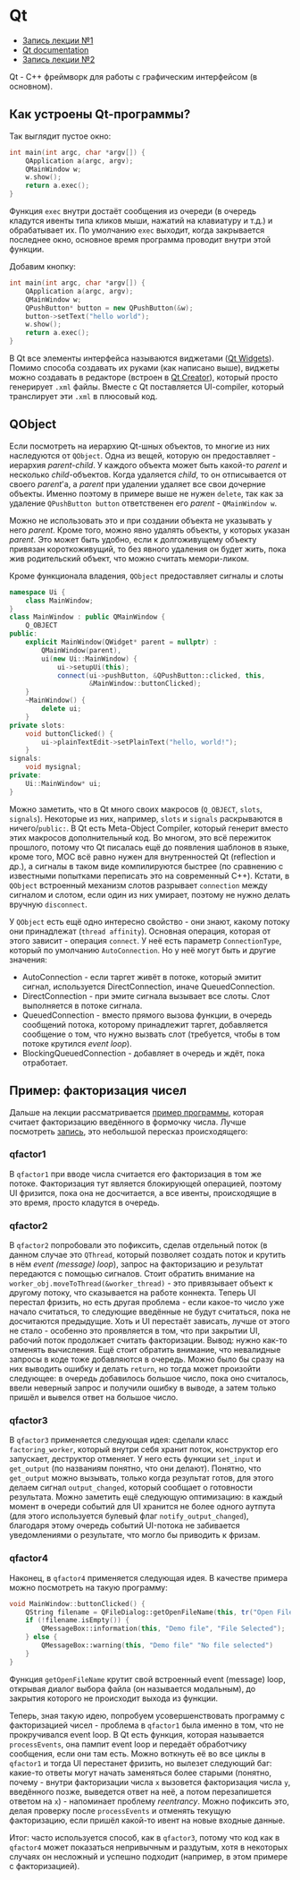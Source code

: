 # Qt

- [Запись лекции №1](https://www.youtube.com/watch?v=91tudrUjP-4) 
- [Qt documentation](https://doc.qt.io/)
- [Запись лекции №2](https://www.youtube.com/watch?v=K79JvMSXNdM) 

Qt - C++ фреймворк для работы с графическим интерфейсом (в основном).

## Как устроены Qt-программы?

Так выглядит пустое окно:

```c++
int main(int argc, char *argv[]) {
    QApplication a(argc, argv);
    QMainWindow w;
    w.show();
    return a.exec();
}
```

Функция `exec` внутри достаёт сообщения из очереди (в очередь кладутся ивенты типа кликов мыши, нажатий на клавиатуру и т.д.) и обрабатывает их. По умолчанию `exec` выходит, когда закрывается последнее окно, основное время программа проводит внутри этой функции.

Добавим кнопку:

```c++
int main(int argc, char *argv[]) {
    QApplication a(argc, argv);
    QMainWindow w;
    QPushButton* button = new QPushButton(&w);
    button->setText("hello world");
    w.show();
    return a.exec();
}
```

В Qt все элементы интерфейса называются виджетами ([Qt Widgets](https://doc.qt.io/qt-5/qtwidgets-index.html)). Помимо способа создавать их руками (как написано выше), виджеты можно создавать в редакторе (встроен в [Qt Creator](https://www.qt.io/product/development-tools)), который просто генерирует `.xml` файлы. Вместе с Qt поставляется UI-compiler, который транслирует эти `.xml` в плюсовый код.

## QObject

Если посмотреть на иерархию Qt-шных объектов, то многие из них наследуются от `QObject`. Одна из вещей, которую он предоставляет - иерархия *parent-child*. У каждого объекта может быть какой-то *parent* и несколько *child*-объектов. Когда удаляется *child*, то он отписывается от своего *parent*'a, а *parent* при удалении удаляет все свои дочерние объекты. Именно поэтому в примере выше не нужен `delete`, так как за удаление `QPushButton button` ответственен его *parent* - `QMainWindow w`.

Можно не использовать это и при создании объекта не указывать у него *parent*. Кроме того, можно явно удалять объекты, у которых указан *parent*. Это может быть удобно, если к долгоживущему объекту привязан короткоживущий, то без явного удаления он будет жить, пока жив родительский объект, что можно считать мемори-ликом.

Кроме функционала владения, `QObject` предоставляет сигналы и слоты 

```c++
namespace Ui {
    class MainWindow;
}
class MainWindow : public QMainWindow {
	Q_OBJECT
public:
    explicit MainWindow(QWidget* parent = nullptr) :
    	QMainWindow(parent),
    	ui(new Ui::MainWindow) {
            ui->setupUi(this);
            connect(ui->pushButton, &QPushButton::clicked, this, 	
                    &MainWindow::buttonClicked);
    }
    ~MainWindow() {
        delete ui;
    }
private slots:
    void buttonClicked() {
        ui->plainTextEdit->setPlainText("hello, world!");
    }
signals:
    void mysignal;
private:
    Ui::MainWindow* ui;
}
```

Можно заметить, что в Qt много своих макросов (`Q_OBJECT`, `slots`, `signals`). Некоторые из них, например, `slots` и `signals` раскрываются в ничего/`public:`. В Qt есть Meta-Object Compiler, который генерит вместо этих макросов дополнительный код. Во многом, это всё пережиток прошлого, потому что Qt писалась ещё до появления шаблонов в языке, кроме того, MOC всё равно нужен для внутренностей Qt (reflection и др.), а сигналы в таком виде компилируются быстрее (по сравнению с известными попытками переписать это на современный C++). Кстати, в `QObject` встроенный механизм слотов разрывает `connection` между сигналом и слотом, если один из них умирает, поэтому не нужно делать вручную `disconnect`.

У `QObject` есть ещё одно интересно свойство - они знают, какому потоку они принадлежат (`thread affinity`). Основная операция, которая от этого зависит - операция `connect`. У неё есть параметр `ConnectionType`, который по умолчанию `AutoConnection`. Но у неё могут быть и другие значения:

- AutoConnection - если таргет живёт в потоке, который эмитит сигнал, используется DirectConnection, иначе QueuedConnection.
- DirectConnection - при эмите сигнала вызывает все слоты. Слот выполняется в потоке сигнала.
- QueuedConnection - вместо прямого вызова функции, в очередь сообщений потока, которому принадлежит таргет, добавляется сообщение о том, что нужно вызвать слот (требуется, чтобы в том потоке крутился *event loop*).
- BlockingQueuedConnection - добавляет в очередь и ждёт, пока отработает.

## Пример: факторизация чисел

Дальше на лекции рассматривается [пример программы](https://github.com/sorokin/factoring-demo), которая считает факторизацию введённого в формочку числа. Лучше посмотреть [запись](https://youtu.be/91tudrUjP-4?t=2852), это небольшой пересказ происходящего:

### qfactor1

В `qfactor1` при вводе числа считается его факторизация в том же потоке. Факторизация тут является блокирующей операцией, поэтому UI фризится, пока она не досчитается, а все ивенты, происходящие в это время, просто кладутся в очередь.

### qfactor2

В `qfactor2` попробовали это пофиксить, сделав отдельный поток (в данном случае это `QThread`, который позволяет создать поток и крутить в нём *event (message) loop*), запрос на факторизацию и результат передаются с помощью сигналов. 
Стоит обратить внимание на `worker_obj.moveToThread(&worker_thread)` - это привязывает объект к другому потоку, что сказывается на работе коннекта. Теперь UI перестал фризить, но есть другая проблема - если какое-то число уже начало считаться, то следующие введённые не будут считаться, пока не досчитаются предыдущие. Хоть и UI перестаёт зависать, лучше от этого не стало - особенно это проявляется в том, что при закрытии UI, рабочий поток продолжает считать факторизации. Вывод: нужно как-то отменять вычисления.
Ещё стоит обратить внимание, что невалидные запросы в коде тоже добавляются в очередь. Можно было бы сразу на них выводить ошибку и делать `return`, но тогда может произойти следующее: в очередь добавилось большое число, пока оно считалось, ввели неверный запрос и получили ошибку в выводе, а затем только пришёл и вывелся ответ на большое число.

### qfactor3

В `qfactor3` применяется следующая идея: сделали класс `factoring_worker`, который внутри себя хранит поток, конструктор его запускает, деструктор отменяет. У него есть функции `set_input` и `get_output` (по названиям понятно, что они делают). Понятно, что `get_output` можно вызывать, только когда результат готов, для этого делаем сигнал `output_changed`, который сообщает о готовности результата. Можно заметить ещё следующую оптимизацию: в каждый момент в очереди событий для UI хранится не более одного аутпута (для этого используется булевый флаг `notify_output_changed`), благодаря этому очередь событий UI-потока не забивается уведомлениями о результате, что могло бы приводить к фризам.

### qfactor4

Наконец, в `qfactor4` применяется следующая идея. В качестве примера можно посмотреть на такую программу:

```c++
void MainWindow::buttonClicked() {
    QString filename = QFileDialog::getOpenFileName(this, tr("Open File"));
    if (!filename.isEmpty()) {
        QMessageBox::information(this, "Demo file", "File Selected");
    } else {
        QMessageBox::warning(this, "Demo file" "No file selected")
    }
}
```

Функция `getOpenFileName` крутит свой встроенный event (message) loop, открывая диалог выбора файла (он называется модальным), до закрытия которого не происходит выхода из функции.

Теперь, зная такую идею, попробуем усовершенствовать программу с факторизацией чисел - проблема в `qfactor1` была именно в том, что не прокручивался event loop. В Qt есть функция, которая называется `processEvents`, она пампит event loop и передаёт обработчику сообщения, если они там есть. Можно воткнуть её во все циклы в `qfactor1` и тогда UI перестанет фризить, но вылезет следующий баг: какие-то ответы могут начать заменяться более старыми (понятно, почему - внутри факторизации числа `x` вызовется факторизация числа `y`, введённого позже, выведется ответ на неё, а потом перезапишется ответом на `x`) - напоминает проблему *reentrancy*. Можно пофиксить это, делая проверку после `processEvents` и отменять текущую факторизацию, если пришёл какой-то ивент на новые входные данные.

Итог: часто используется способ, как в `qfactor3`, потому что код как в `qfactor4` может показаться непривычным и раздутым, хотя в некоторых случаях он несложный и успешно подходит (например, в этом примере с факторизацией).

